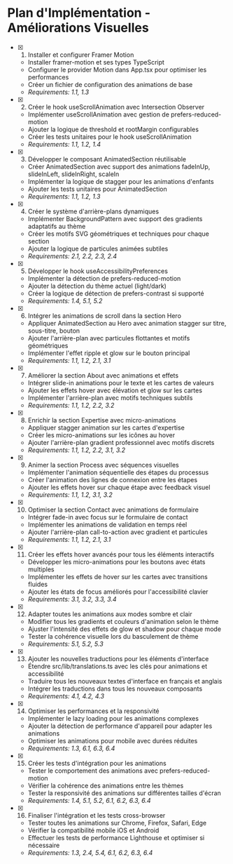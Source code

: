 # Plan d'Implémentation - Améliorations Visuelles

- [x] 1. Installer et configurer Framer Motion
  - Installer framer-motion et ses types TypeScript
  - Configurer le provider Motion dans App.tsx pour optimiser les performances
  - Créer un fichier de configuration des animations de base
  - _Requirements: 1.1, 1.3_

- [x] 2. Créer le hook useScrollAnimation avec Intersection Observer
  - Implémenter useScrollAnimation avec gestion de prefers-reduced-motion
  - Ajouter la logique de threshold et rootMargin configurables
  - Créer les tests unitaires pour le hook useScrollAnimation
  - _Requirements: 1.1, 1.2, 1.4_

- [x] 3. Développer le composant AnimatedSection réutilisable
  - Créer AnimatedSection avec support des animations fadeInUp, slideInLeft, slideInRight, scaleIn
  - Implémenter la logique de stagger pour les animations d'enfants
  - Ajouter les tests unitaires pour AnimatedSection
  - _Requirements: 1.1, 1.2, 1.3_

- [x] 4. Créer le système d'arrière-plans dynamiques
  - Implémenter BackgroundPattern avec support des gradients adaptatifs au thème
  - Créer les motifs SVG géométriques et techniques pour chaque section
  - Ajouter la logique de particules animées subtiles
  - _Requirements: 2.1, 2.2, 2.3, 2.4_

- [x] 5. Développer le hook useAccessibilityPreferences
  - Implémenter la détection de prefers-reduced-motion
  - Ajouter la détection du thème actuel (light/dark)
  - Créer la logique de détection de prefers-contrast si supporté
  - _Requirements: 1.4, 5.1, 5.2_

- [x] 6. Intégrer les animations de scroll dans la section Hero
  - Appliquer AnimatedSection au Hero avec animation stagger sur titre, sous-titre, bouton
  - Ajouter l'arrière-plan avec particules flottantes et motifs géométriques
  - Implémenter l'effet ripple et glow sur le bouton principal
  - _Requirements: 1.1, 1.2, 2.1, 3.1_

- [x] 7. Améliorer la section About avec animations et effets
  - Intégrer slide-in animations pour le texte et les cartes de valeurs
  - Ajouter les effets hover avec élévation et glow sur les cartes
  - Implémenter l'arrière-plan avec motifs techniques subtils
  - _Requirements: 1.1, 1.2, 2.2, 3.2_

- [x] 8. Enrichir la section Expertise avec micro-animations
  - Appliquer stagger animation sur les cartes d'expertise
  - Créer les micro-animations sur les icônes au hover
  - Ajouter l'arrière-plan gradient professionnel avec motifs discrets
  - _Requirements: 1.1, 1.2, 2.2, 3.1, 3.2_

- [x] 9. Animer la section Process avec séquences visuelles
  - Implémenter l'animation séquentielle des étapes du processus
  - Créer l'animation des lignes de connexion entre les étapes
  - Ajouter les effets hover sur chaque étape avec feedback visuel
  - _Requirements: 1.1, 1.2, 3.1, 3.2_

- [x] 10. Optimiser la section Contact avec animations de formulaire
  - Intégrer fade-in avec focus sur le formulaire de contact
  - Implémenter les animations de validation en temps réel
  - Ajouter l'arrière-plan call-to-action avec gradient et particules
  - _Requirements: 1.1, 1.2, 2.1, 3.1_

- [x] 11. Créer les effets hover avancés pour tous les éléments interactifs
  - Développer les micro-animations pour les boutons avec états multiples
  - Implémenter les effets de hover sur les cartes avec transitions fluides
  - Ajouter les états de focus améliorés pour l'accessibilité clavier
  - _Requirements: 3.1, 3.2, 3.3, 3.4_

- [x] 12. Adapter toutes les animations aux modes sombre et clair
  - Modifier tous les gradients et couleurs d'animation selon le thème
  - Ajuster l'intensité des effets de glow et shadow pour chaque mode
  - Tester la cohérence visuelle lors du basculement de thème
  - _Requirements: 5.1, 5.2, 5.3_

- [x] 13. Ajouter les nouvelles traductions pour les éléments d'interface
  - Étendre src/lib/translations.ts avec les clés pour animations et accessibilité
  - Traduire tous les nouveaux textes d'interface en français et anglais
  - Intégrer les traductions dans tous les nouveaux composants
  - _Requirements: 4.1, 4.2, 4.3_

- [x] 14. Optimiser les performances et la responsivité
  - Implémenter le lazy loading pour les animations complexes
  - Ajouter la détection de performance d'appareil pour adapter les animations
  - Optimiser les animations pour mobile avec durées réduites
  - _Requirements: 1.3, 6.1, 6.3, 6.4_

- [x] 15. Créer les tests d'intégration pour les animations
  - Tester le comportement des animations avec prefers-reduced-motion
  - Vérifier la cohérence des animations entre les thèmes
  - Tester la responsivité des animations sur différentes tailles d'écran
  - _Requirements: 1.4, 5.1, 5.2, 6.1, 6.2, 6.3, 6.4_

- [x] 16. Finaliser l'intégration et les tests cross-browser
  - Tester toutes les animations sur Chrome, Firefox, Safari, Edge
  - Vérifier la compatibilité mobile iOS et Android
  - Effectuer les tests de performance Lighthouse et optimiser si nécessaire
  - _Requirements: 1.3, 2.4, 5.4, 6.1, 6.2, 6.3, 6.4_